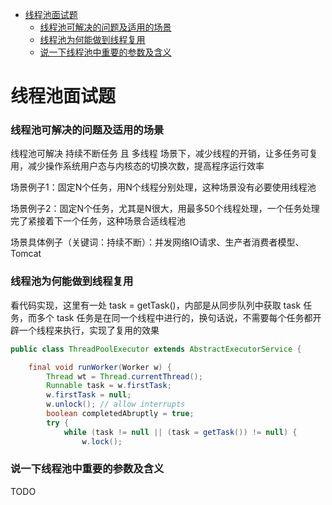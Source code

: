 - [线程池面试题](#线程池面试题)
  - [线程池可解决的问题及适用的场景](#线程池可解决的问题及适用的场景)
  - [线程池为何能做到线程复用](#线程池为何能做到线程复用)
  - [说一下线程池中重要的参数及含义](#说一下线程池中重要的参数及含义)

# 线程池面试题

### 线程池可解决的问题及适用的场景

线程池可解决 持续不断任务 且 多线程 场景下，减少线程的开销，让多任务可复用，减少操作系统用户态与内核态的切换次数，提高程序运行效率

场景例子1：固定N个任务，用N个线程分别处理，这种场景没有必要使用线程池

场景例子2：固定N个任务，尤其是N很大，用最多50个线程处理，一个任务处理完了紧接着下一个任务，这种场景合适线程池

场景具体例子（关键词：持续不断）：并发网络IO请求、生产者消费者模型、Tomcat

### 线程池为何能做到线程复用

看代码实现，这里有一处 task = getTask()，内部是从同步队列中获取 task 任务，而多个 task 任务是在同一个线程中进行的，换句话说，不需要每个任务都开辟一个线程来执行，实现了复用的效果

```java
public class ThreadPoolExecutor extends AbstractExecutorService {

    final void runWorker(Worker w) {
        Thread wt = Thread.currentThread();
        Runnable task = w.firstTask;
        w.firstTask = null;
        w.unlock(); // allow interrupts
        boolean completedAbruptly = true;
        try {
            while (task != null || (task = getTask()) != null) {
                w.lock();
```

### 说一下线程池中重要的参数及含义

TODO
